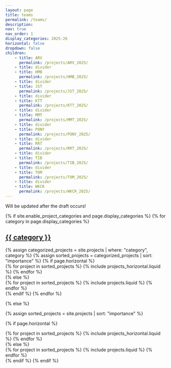 ```yaml
---
layout: page
title: teams
permalink: /teams/
description:
nav: true
nav_order: 1
display_categories: 2025-26
horizontal: false
dropdown: false
children:
    - title: ARV
      permalink: /projects/ARV_2025/
    - title: divider
    - title: HMB
      permalink: /projects/HMB_2025/
    - title: divider
    - title: JST
      permalink: /projects/JST_2025/
    - title: divider
    - title: KTT
      permalink: /projects/KTT_2025/
    - title: divider
    - title: MMT
      permalink: /projects/MMT_2025/
    - title: divider
    - title: PONY
      permalink: /projects/PONY_2025/
    - title: divider
    - title: RRT
      permalink: /projects/RRT_2025/
    - title: divider
    - title: TIB
      permalink: /projects/TIB_2025/
    - title: divider
    - title: TOM
      permalink: /projects/TOM_2025/
    - title: divider
    - title: WKCR
      permalink: /projects/WKCR_2025/
---
```


Will be updated after the draft occurs!

<!-- pages/teams.md -->
<div class="projects">
{% if site.enable_project_categories and page.display_categories %}
  <!-- Display categorized projects -->
  {% for category in page.display_categories %}
  <a id="{{ category }}" href=".#{{ category }}">
    <h2 class="category">{{ category }}</h2>
  </a>
  {% assign categorized_projects = site.projects | where: "category", category %}
  {% assign sorted_projects = categorized_projects | sort: "importance" %}
  <!-- Generate cards for each project -->
  {% if page.horizontal %}
  <div class="container">
    <div class="row row-cols-1 row-cols-md-2">
    {% for project in sorted_projects %}
      {% include projects_horizontal.liquid %}
    {% endfor %}
    </div>
  </div>
  {% else %}
  <div class="row row-cols-1 row-cols-md-3">
    {% for project in sorted_projects %}
      {% include projects.liquid %}
    {% endfor %}
    </div>
  </div>
  {% endif %}
  {% endfor %}

{% else %}

  <!-- Display projects without categories -->
  {% assign sorted_projects = site.projects | sort: "importance" %}
  <!-- Generate cards for each project -->
  {% if page.horizontal %}
  <div class="container">
    <div class="row row-cols-1 row-cols-md-2">
    {% for project in sorted_projects %}
      {% include projects_horizontal.liquid %}
    {% endfor %}
    </div>
  </div>
  {% else %}
  <div class="row row-cols-1 row-cols-md-3">
    {% for project in sorted_projects %}
      {% include projects.liquid %}
    {% endfor %}
    </div>
  </div>
  {% endif %}
{% endif %}
